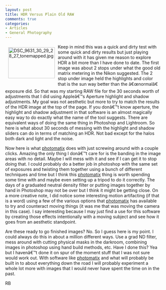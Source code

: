 ```yaml
---
layout: post
title: HDR Versus Plain Old RAW
comments: true
categories:
- Articles
- General Photography
---
```

<a href="/wp-content/uploads/FromIweb/DSC_9631_30_29_28_27_tonemapped.jpg" rel="lightbox"  ><img src="/wp-content/uploads/FromIweb/.thumbs/.DSC_9631_30_29_28_27_tonemapped.jpg" alt="DSC_9631_30_29_28_27_tonemapped.jpg" title="DSC_9631_30_29_28_27_tonemapped.jpg" align="left" width="150" height="100" hspace="10" vspace="10" border="0" /></a>Keep in mind this was a quick and dirty test with some quick and dirty results but just playing around with it has given me reason to explore HDR a bit more than I have done to date. The first image was about 2 stops under what the good old matrix metering in the Nikon suggested. The 2 stop under image held the highlights and color that is the sun way better than the â€œnormalâ€ exposure did. So that was my starting RAW file for the 30 seconds worth of adjustments that I did using Appleâ€™s Aperture highlight and shadow adjustments. My goal was not aesthetic but more to try to match the results of the HDR image at the top of the page. If you donâ€™t know aperture, the highlight and shadow adjustment in that software is an almost magically easy way to do exactly what the name of the tool suggests. There are equivalent ways of doing the same thing in Photoshop and Lightroom. So here is what about 30 seconds of messing with the highlight and shadow sliders can do in terms of matching an HDR. Not bad except for the halos both dark and light and the noise.
<!--more-->
Now here is what <a href="http://www.hdrsoft.com/">photomatix</a> does with just screwing around with a couple clicks. Amazing the only thing I donâ€™t care for is the banding in the image areas with no detail. Maybe I will mess with it and see if I can get it to stop doing that. I could probably do a better job in photoshop with the same set of exposures and twisting them together using a bunch of different techniques and time but I think this <a href="http://www.hdrsoft.com/">photomatix</a> thing is worth spending some time with and maybe even setting up a tripod to do it correctly. The days of a graduated neutral density filter or putting images together by hand in Photoshop may not be over but I think it might be getting close. On a more creative note, I did notice some interesting motion artifacting (if that is a word) using a few of the various options that <a href="http://www.hdrsoft.com/">photomatix</a> has available to try and counteract moving things (it was me that was moving the camera in this case). I say interesting because I may just find a use for this software by creating those effects intentionally with a moving subject and see how it goes from an aesthetic standpoint.

Are these ready to go finished images? No. So I guess here is my point. I could always do this in about a million different ways. Use a grad ND filter, mess around with cutting physical masks in the darkroom, combining images in photoshop using hand build methods, etc. Have I done this? Yea but I havenâ€™t done it on spur of the moment stuff that I was not sure would work out. With software like <a href="http://www.hdrsoft.com/">photomatix</a> and what will probably be built in to about everything down the road I will probably experiment a whole lot more with images that I would never have spent the time on in the past.

RB